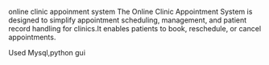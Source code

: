online clinic appoinment system
The Online Clinic Appointment System is  designed to simplify appointment scheduling, management, and patient record handling for clinics.It enables patients to book, reschedule, or cancel appointments.

Used Mysql,python gui 
